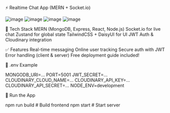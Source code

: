⚡ Realtime Chat App (MERN + Socket.io)




![image](https://github.com/user-attachments/assets/cb8f8e89-2b44-45d7-ab99-06b8e4f72938)
![image](https://github.com/user-attachments/assets/3a8786d8-575c-4000-bfcf-3c2d518edf7c)
![image](https://github.com/user-attachments/assets/4fef8985-d967-4eae-89ae-a0f307126ecf)
![image](https://github.com/user-attachments/assets/cd8f4372-9b61-46dc-a986-8128c1a30f68)





🔧 Tech Stack
MERN (MongoDB, Express, React, Node.js)
Socket.io for live chat
Zustand for global state
TailwindCSS + DaisyUI for UI
JWT Auth & Cloudinary integration






✅ Features
Real-time messaging
Online user tracking
Secure auth with JWT
Error handling (client & server)
Free deployment guide included!





📁 .env Example

MONGODB_URI=...
PORT=5001
JWT_SECRET=...
CLOUDINARY_CLOUD_NAME=...
CLOUDINARY_API_KEY=...
CLOUDINARY_API_SECRET=...
NODE_ENV=development




🚀 Run the App

npm run build    # Build frontend
npm start        # Start server

